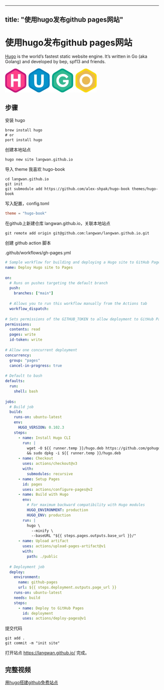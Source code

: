 
---
title: "使用hugo发布github pages网站"
---
# 使用hugo发布github pages网站

[Hugo](https://gohugo.io/) is the world’s fastest static website engine. It’s written in Go (aka Golang) and developed by bep, spf13 and friends.

![Image alt](media/hugo_logo.jpg)

## 步骤

安装 hugo

```terminal
brew install hugo
# or
port install hugo
```

创建本地站点

```terminal
hugo new site langwan.github.io
```

导入 theme 我喜欢 hugo-book

```terminal
cd langwan.github.io
git init
git submodule add https://github.com/alex-shpak/hugo-book themes/hugo-book
```

写入配置，config.toml

```toml
theme = "hugo-book"
```

在github上新建仓库 langwan.github.io，关联本地站点

```terminal
git remote add origin git@github.com:langwan/langwan.github.io.git
```

创建 github action 脚本

.github/workflows/gh-pages.yml

```yml
# Sample workflow for building and deploying a Hugo site to GitHub Pages
name: Deploy Hugo site to Pages

on:
  # Runs on pushes targeting the default branch
  push:
    branches: ["main"]

  # Allows you to run this workflow manually from the Actions tab
  workflow_dispatch:

# Sets permissions of the GITHUB_TOKEN to allow deployment to GitHub Pages
permissions:
  contents: read
  pages: write
  id-token: write

# Allow one concurrent deployment
concurrency:
  group: "pages"
  cancel-in-progress: true

# Default to bash
defaults:
  run:
    shell: bash

jobs:
  # Build job
  build:
    runs-on: ubuntu-latest
    env:
      HUGO_VERSION: 0.102.3
    steps:
      - name: Install Hugo CLI
        run: |
          wget -O ${{ runner.temp }}/hugo.deb https://github.com/gohugoio/hugo/releases/download/v${HUGO_VERSION}/hugo_extended_${HUGO_VERSION}_Linux-64bit.deb \
          && sudo dpkg -i ${{ runner.temp }}/hugo.deb
      - name: Checkout
        uses: actions/checkout@v3
        with:
          submodules: recursive
      - name: Setup Pages
        id: pages
        uses: actions/configure-pages@v2
      - name: Build with Hugo
        env:
          # For maximum backward compatibility with Hugo modules
          HUGO_ENVIRONMENT: production
          HUGO_ENV: production
        run: |
          hugo \
            --minify \
            --baseURL "${{ steps.pages.outputs.base_url }}/"
      - name: Upload artifact
        uses: actions/upload-pages-artifact@v1
        with:
          path: ./public

  # Deployment job
  deploy:
    environment:
      name: github-pages
      url: ${{ steps.deployment.outputs.page_url }}
    runs-on: ubuntu-latest
    needs: build
    steps:
      - name: Deploy to GitHub Pages
        id: deployment
        uses: actions/deploy-pages@v1

```

提交代码

```terminal
git add .
git commit -m "init site"
```

打开站点 https://langwan.github.io/ 完成。

## 完整视频

[用hugo搭建github免费站点](https://www.bilibili.com/video/BV1cV4y157j8)